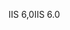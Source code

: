 <span data-ttu-id="5798e-101">IIS 6,0</span><span class="sxs-lookup"><span data-stu-id="5798e-101">IIS 6.0</span></span>